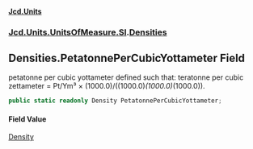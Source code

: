 #### [Jcd.Units](index.md 'index')
### [Jcd.Units.UnitsOfMeasure.SI](Jcd.Units.UnitsOfMeasure.SI.md 'Jcd.Units.UnitsOfMeasure.SI').[Densities](Densities.md 'Jcd.Units.UnitsOfMeasure.SI.Densities')

## Densities.PetatonnePerCubicYottameter Field

petatonne per cubic yottameter defined such that: teratonne per cubic zettameter = Pt/Ym³ × (1000.0)/((1000.0)*(1000.0)*(1000.0)).

```csharp
public static readonly Density PetatonnePerCubicYottameter;
```

#### Field Value
[Density](Density.md 'Jcd.Units.UnitTypes.Density')